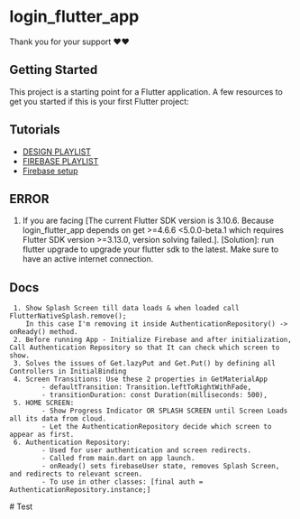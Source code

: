 # login_flutter_app

Thank you for your support ❤️❤️

## Getting Started

This project is a starting point for a Flutter application.
A few resources to get you started if this is your first Flutter project:

## Tutorials
- [DESIGN PLAYLIST](https://www.youtube.com/playlist?list=PL5jb9EteFAODpfNJu8U2CMqKFp4NaXlto)
- [FIREBASE PLAYLIST](https://www.youtube.com/playlist?list=PL5jb9EteFAOC9V6ZHAIg3ycLtjURdVxUH)
- [Firebase setup](https://www.youtube.com/watch?v=fxDusoMcWj8)




## ERROR
  1. If you are facing [The current Flutter SDK version is 3.10.6. Because login_flutter_app depends on get >=4.6.6 <5.0.0-beta.1 which requires Flutter SDK version >=3.13.0, version solving failed.].
     [Solution]: run flutter upgrade to upgrade your flutter sdk to the latest. Make sure to have an active internet connection.


## Docs
     1. Show Splash Screen till data loads & when loaded call FlutterNativeSplash.remove(); 
        In this case I'm removing it inside AuthenticationRepository() -> onReady() method.
     2. Before running App - Initialize Firebase and after initialization, Call Authentication Repository so that It can check which screen to show.
     3. Solves the issues of Get.lazyPut and Get.Put() by defining all Controllers in InitialBinding
     4. Screen Transitions: Use these 2 properties in GetMaterialApp
            - defaultTransition: Transition.leftToRightWithFade,
            - transitionDuration: const Duration(milliseconds: 500),
     5. HOME SCREEN:
            - Show Progress Indicator OR SPLASH SCREEN until Screen Loads all its data from cloud.
            - Let the AuthenticationRepository decide which screen to appear as first.
     6. Authentication Repository:
            - Used for user authentication and screen redirects.
            - Called from main.dart on app launch.
            - onReady() sets firebaseUser state, removes Splash Screen, and redirects to relevant screen.
            - To use in other classes: [final auth = AuthenticationRepository.instance;]
#   T e s t  
 